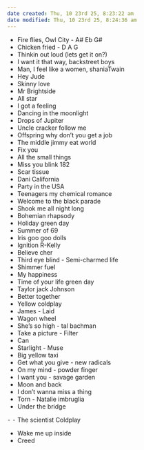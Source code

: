 ```yaml
---
date created: Thu, 10 23rd 25, 8:23:22 am
date modified: Thu, 10 23rd 25, 8:24:36 am
---
```



- Fire flies, Owl City - A# Eb G#
- Chicken fried - D A G
- Thinkin out loud (lets get it on?)
- I want it that way, backstreet boys
- Man, I feel like a women, shaniaTwain 
- Hey Jude 
- Skinny love
- Mr Brightside
- All star 
- I got a feeling
- Dancing in the moonlight
- Drops of Jupiter 
- Uncle cracker follow me
- Offspring why don’t you get a job
- The middle jimmy eat world
- Fix you
- All the small things
- Miss you blink 182
- Scar tissue 
- Dani California
- Party in the USA 
- Teenagers my chemical romance
- Welcome to the black parade
- Shook me all night long
- Bohemian rhapsody 
- Holiday green day
- Summer of 69
- Iris goo goo dolls
- Ignition R-Kelly
- Believe cher
- Third eye blind - Semi-charmed life
- Shimmer fuel 
- My happiness
- Time of your life green day
- Taylor jack Johnson 
- Better together 
- Yellow coldplay
- James - Laid
- Wagon wheel
- She’s so high - tal bachman
- Take a picture - Filter
- Can
- Starlight - Muse
- Big yellow taxi 
- Get what you give - new radicals
- On my mind - powder finger
- I want you - savage garden
- Moon and back 
- I don’t wanna miss a thing
- Torn - Natalie imbruglia
- Under the bridge 

⁃ ⁃ The scientist Coldplay 

- Wake me up inside
- Creed
